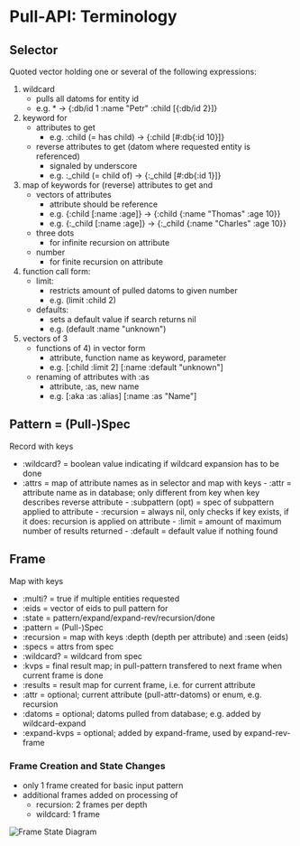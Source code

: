 # Pull-API: Terminology


## Selector

Quoted vector holding one or several of the following expressions:
1) wildcard
   - pulls all datoms for entity id
   - e.g. * -> {:db/id 1 :name "Petr" :child [{:db/id 2}]}
2) keyword for
   - attributes to get
     - e.g. :child (= has child) -> {:child [#:db{:id 10}]}
   - reverse attributes to get (datom where requested entity is referenced)
     - signaled by underscore
     - e.g. :_child (= child of) -> {:_child [#:db{:id 1}]}
3) map of keywords for (reverse) attributes to get and
   - vectors of attributes
     - attribute should be reference
     - e.g. {:child [:name :age]} -> {:child {:name "Thomas" :age 10}}
     - e.g. {:_child [:name :age]} -> {:_child {:name "Charles" :age 10}}
   - three dots
     - for infinite recursion on attribute
   - number
     - for finite recursion on attribute
4) function call form:
   - limit:
     - restricts amount of pulled datoms to given number
     - e.g. (limit :child 2)
   - defaults:
     - sets a default value if search returns nil
     - e.g. (default :name "unknown")
5) vectors of 3
   - functions of 4) in vector form
     - attribute, function name as keyword, parameter
     - e.g. [:child :limit 2]
            [:name :default "unknown"]
   - renaming of attributes with :as
     - attribute, :as, new name
     - e.g. [:aka :as :alias]
            [:name :as "Name"]

## Pattern = (Pull-)Spec

Record with keys
- :wildcard? = boolean value indicating if wildcard expansion has to be done
- :attrs = map of attribute names as in selector and map with keys
           - :attr = attribute name as in database; only different from key when key describes reverse attribute
           - :subpattern (opt) = spec of subpattern applied to attribute
           - :recursion = always nil, only checks if key exists, if it does: recursion is applied on attribute
           - :limit = amount of maximum number of results returned
           - :default = default value if nothing found


## Frame

Map with keys
  - :multi? = true if multiple entities requested
  - :eids = vector of eids to pull pattern for
  - :state = pattern/expand/expand-rev/recursion/done
  - :pattern = (Pull-)Spec
  - :recursion = map with keys :depth (depth per attribute) and :seen (eids)
  - :specs = attrs from spec
  - :wildcard? = wildcard from spec
  - :kvps = final result map; in pull-pattern transfered to next frame when current frame is done
  - :results = result map for current frame, i.e. for current attribute
  - :attr = optional; current attribute (pull-attr-datoms) or enum, e.g. recursion
  - :datoms = optional; datoms pulled from database; e.g. added by wildcard-expand
  - :expand-kvps = optional; added by expand-frame, used by expand-rev-frame

### Frame Creation and State Changes

- only 1 frame created for basic input pattern
- additional frames added on processing of
  - recursion: 2 frames per depth
  - wildcard: 1 frame
  
![Frame State Diagram](https://raw.githubusercontent.com/replikativ/datahike/documentation/doc/development/pull-frame-state-diagram.jpg)


